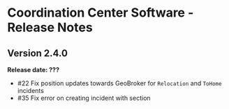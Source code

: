 # Coordination Center Software - Release Notes

## Version 2.4.0

**Release date: ???**

* \#22 Fix position updates towards GeoBroker for `Relocation` and `ToHome` incidents
* \#35 Fix error on creating incident with section